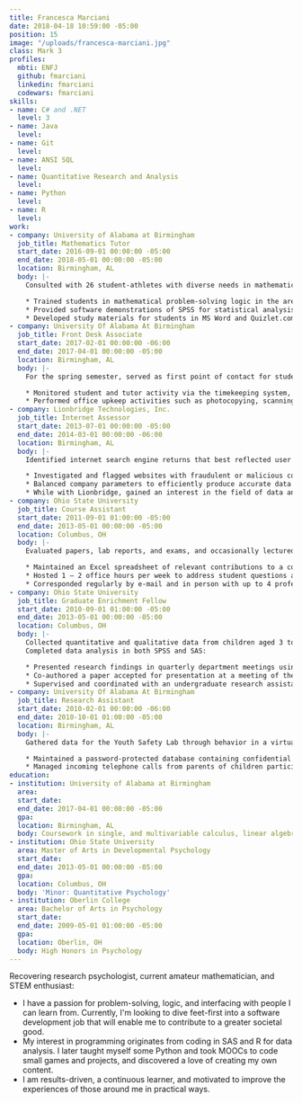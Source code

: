 ```yaml
---
title: Francesca Marciani
date: 2018-04-18 10:59:00 -05:00
position: 15
image: "/uploads/francesca-marciani.jpg"
class: Mark 3
profiles:
  mbti: ENFJ
  github: fmarciani
  linkedin: fmarciani
  codewars: fmarciani
skills:
- name: C# and .NET
  level: 3
- name: Java
  level: 
- name: Git
  level: 
- name: ANSI SQL
  level: 
- name: Quantitative Research and Analysis
  level: 
- name: Python
  level: 
- name: R
  level: 
work:
- company: University of Alabama at Birmingham
  job_title: Mathematics Tutor
  start_date: 2016-09-01 00:00:00 -05:00
  end_date: 2018-05-01 00:00:00 -05:00
  location: Birmingham, AL
  body: |-
    Consulted with 26 student-athletes with diverse needs in mathematics and psychology, and served as a substitute tutor in urgent cases as needed at the Hoke Hire Academic Center:

    * Trained students in mathematical problem-solving logic in the areas of calculus and algebra, and reframed complex psychological concepts within easy-to-understand concepts.
    * Provided software demonstrations of SPSS for statistical analysis.
    * Developed study materials for students in MS Word and Quizlet.com, including chapter outlines, quizzes, flow charts, and flashcards.
- company: University Of Alabama At Birmingham
  job_title: Front Desk Associate
  start_date: 2017-02-01 00:00:00 -06:00
  end_date: 2017-04-01 00:00:00 -05:00
  location: Birmingham, AL
  body: |-
    For the spring semester, served as first point of contact for students, tutors, and academic advisors calling or visiting the Academic Success Center:

    * Monitored student and tutor activity via the timekeeping system, and phoned to notify tutors or academic counselors of late appointments.
    * Performed office upkeep activities such as photocopying, scanning and emailing athletics department memoranda, and maintaining a registry of borrowed or issued items.
- company: Lionbridge Technologies, Inc.
  job_title: Internet Assessor
  start_date: 2013-07-01 00:00:00 -05:00
  end_date: 2014-03-01 00:00:00 -06:00
  location: Birmingham, AL
  body: |-
    Identified internet search engine returns that best reflected user needs and expectations:

    * Investigated and flagged websites with fraudulent or malicious content.
    * Balanced company parameters to efficiently produce accurate data on strict time limits.
    * While with Lionbridge, gained an interest in the field of data analysis using Python and R.
- company: Ohio State University
  job_title: Course Assistant
  start_date: 2011-09-01 01:00:00 -05:00
  end_date: 2013-05-01 00:00:00 -05:00
  location: Columbus, OH
  body: |-
    Evaluated papers, lab reports, and exams, and occasionally lectured in place of a course instructor, for 4+ courses and 100–250+ students per semester:

    * Maintained an Excel spreadsheet of relevant contributions to a course website for student participation grades.
    * Hosted 1 – 2 office hours per week to address student questions and concerns.
    * Corresponded regularly by e-mail and in person with up to 4 professors per semester regarding course planning and grade adjustments.
- company: Ohio State University
  job_title: Graduate Enrichment Fellow
  start_date: 2010-09-01 01:00:00 -05:00
  end_date: 2013-05-01 00:00:00 -05:00
  location: Columbus, OH
  body: |-
    Collected quantitative and qualitative data from children aged 3 to 5 years at multiple preschool and childcare sites.
    Completed data analysis in both SPSS and SAS:

    * Presented research findings in quarterly department meetings using Keynote.
    * Co-authored a paper accepted for presentation at a meeting of the Cognitive Science Society.
    * Supervised and coordinated with an undergraduate research assistant to collect study data.
- company: University Of Alabama At Birmingham
  job_title: Research Assistant
  start_date: 2010-02-01 00:00:00 -06:00
  end_date: 2010-10-01 01:00:00 -05:00
  location: Birmingham, AL
  body: |-
    Gathered data for the Youth Safety Lab through behavior in a virtual reality simulator, performance on a psychometric assessment battery, and coding of video interactions:

    * Maintained a password-protected database containing confidential participant contact information, filing system identification numbers, and date of last visit.
    * Managed incoming telephone calls from parents of children participating in research, scheduling laboratory visits and answering queries about the nature of the research.
education:
- institution: University of Alabama at Birmingham
  area: 
  start_date: 
  end_date: 2017-04-01 00:00:00 -05:00
  gpa: 
  location: Birmingham, AL
  body: Coursework in single, and multivariable calculus, linear algebra
- institution: Ohio State University
  area: Master of Arts in Developmental Psychology
  start_date: 
  end_date: 2013-05-01 00:00:00 -05:00
  gpa: 
  location: Columbus, OH
  body: 'Minor: Quantitative Psychology'
- institution: Oberlin College
  area: Bachelor of Arts in Psychology
  start_date: 
  end_date: 2009-05-01 01:00:00 -05:00
  gpa: 
  location: Oberlin, OH
  body: High Honors in Psychology
---
```


Recovering research psychologist, current amateur mathematician, and STEM enthusiast:

* I have a passion for problem-solving, logic, and interfacing with people I can learn from. Currently, I'm looking to dive feet-first into a software development job that will enable me to contribute to a greater societal good.
* My interest in programming originates from coding in SAS and R for data analysis. I later taught myself some Python and took MOOCs to code small games and projects, and discovered a love of creating my own content.
* I am results-driven, a continuous learner, and motivated to improve the experiences of those around me in practical ways.